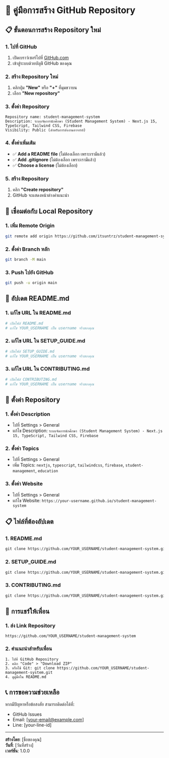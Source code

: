 # 🚀 คู่มือการสร้าง GitHub Repository

## 📋 ขั้นตอนการสร้าง Repository ใหม่

### 1. ไปที่ GitHub
1. เปิดเบราว์เซอร์ไปที่ [GitHub.com](https://github.com)
2. เข้าสู่ระบบด้วยบัญชี GitHub ของคุณ

### 2. สร้าง Repository ใหม่
1. คลิกปุ่ม **"New"** หรือ **"+"** ที่มุมขวาบน
2. เลือก **"New repository"**

### 3. ตั้งค่า Repository
```
Repository name: student-management-system
Description: ระบบจัดการนักศึกษา (Student Management System) - Next.js 15, TypeScript, Tailwind CSS, Firebase
Visibility: Public (สำหรับการส่งงานอาจารย์)
```

### 4. ตั้งค่าเพิ่มเติม
- ✅ **Add a README file** (ไม่ต้องเลือก เพราะเรามีแล้ว)
- ✅ **Add .gitignore** (ไม่ต้องเลือก เพราะเรามีแล้ว)
- ✅ **Choose a license** (ไม่ต้องเลือก)

### 5. สร้าง Repository
1. คลิก **"Create repository"**
2. GitHub จะแสดงหน้าต่างคำแนะนำ

## 🔗 เชื่อมต่อกับ Local Repository

### 1. เพิ่ม Remote Origin
```bash
git remote add origin https://github.com/itsuntrz/student-management-system.git
```

### 2. ตั้งค่า Branch หลัก
```bash
git branch -M main
```

### 3. Push ไปยัง GitHub
```bash
git push -u origin main
```

## 📝 อัปเดต README.md

### 1. แก้ไข URL ใน README.md
```bash
# เปิดไฟล์ README.md
# แก้ไข YOUR_USERNAME เป็น username จริงของคุณ
```

### 2. แก้ไข URL ใน SETUP_GUIDE.md
```bash
# เปิดไฟล์ SETUP_GUIDE.md
# แก้ไข YOUR_USERNAME เป็น username จริงของคุณ
```

### 3. แก้ไข URL ใน CONTRIBUTING.md
```bash
# เปิดไฟล์ CONTRIBUTING.md
# แก้ไข YOUR_USERNAME เป็น username จริงของคุณ
```

## 🎯 ตั้งค่า Repository

### 1. ตั้งค่า Description
- ไปที่ Settings > General
- แก้ไข Description: `ระบบจัดการนักศึกษา (Student Management System) - Next.js 15, TypeScript, Tailwind CSS, Firebase`

### 2. ตั้งค่า Topics
- ไปที่ Settings > General
- เพิ่ม Topics: `nextjs`, `typescript`, `tailwindcss`, `firebase`, `student-management`, `education`

### 3. ตั้งค่า Website
- ไปที่ Settings > General
- แก้ไข Website: `https://your-username.github.io/student-management-system`

## 📋 ไฟล์ที่ต้องอัปเดต

### 1. README.md
```markdown
git clone https://github.com/YOUR_USERNAME/student-management-system.git
```

### 2. SETUP_GUIDE.md
```markdown
git clone https://github.com/YOUR_USERNAME/student-management-system.git
```

### 3. CONTRIBUTING.md
```markdown
git clone https://github.com/YOUR_USERNAME/student-management-system.git
```

## 🚀 การแชร์ให้เพื่อน

### 1. ส่ง Link Repository
```
https://github.com/YOUR_USERNAME/student-management-system
```

### 2. คำแนะนำสำหรับเพื่อน
```
1. ไปที่ GitHub Repository
2. คลิก "Code" > "Download ZIP"
3. หรือใช้ Git: git clone https://github.com/YOUR_USERNAME/student-management-system.git
4. ดูคู่มือใน README.md
```

## 📞 การขอความช่วยเหลือ

หากมีปัญหาหรือข้อสงสัย สามารถติดต่อได้ที่:
- GitHub Issues
- Email: [your-email@example.com]
- Line: [your-line-id]

---

**สร้างโดย**: [ชื่อของคุณ]  
**วันที่**: [วันที่สร้าง]  
**เวอร์ชัน**: 1.0.0
